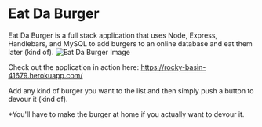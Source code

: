 # Eat Da Burger

Eat Da Burger is a full stack application that uses Node, Express, Handlebars, and MySQL to add burgers to an online database and eat them later (kind of).
![Eat Da Burger Image](public/assets/eatdaburgerdemo.png)

Check out the application in action here: https://rocky-basin-41679.herokuapp.com/

Add any kind of burger you want to the list and then simply push a button to devour it (kind of).

*You'll have to make the burger at home if you actually want to devour it.